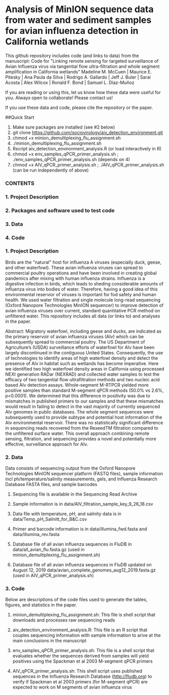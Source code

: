 # Analysis of MinION sequence data from water and sediment samples for avian influenza detection in California wetlands

This github repository includes code (and links to data) from the manuscript: 
Code for "Linking remote sensing for targeted surveillance of Avian Influenza virus via tangential flow ultra-filtration and whole segment amplification in California wetlands"
Madeline M. McCuen | Maurice E. Pitesky | Ana Paula da Silva | Rodrigo A. Gallardo | Jeff J. Buler | Sarai Acosta | Alex Wilcox | Ronald F. Bond | Samuel L. Díaz-Muñoz 

If you are reading or using this, let us know how these data were useful for you. Always open to collaborate! Please contact us!

If you use these data and code, please cite the repository or the paper.

##Quick Start
1. Make sure packages are installed (see #2 below)
2. git clone https://github.com/sociovirology/aiv_detection_environment.git
3. chmod +x minion_demultiplexing_flu_assignment.sh
4. ./minion_demultiplexing_flu_assignment.sh
5. Rscript aiv_detection_environment_analysis.R (or load interactively in R)
6. chmod +x env_samples_qPCR_primer_analysis.sh ; ./env_samples_qPCR_primer_analysis.sh (depends on 4)
7. chmod +x AIV_qPCR_primer_analysis.sh ; ./AIV_qPCR_primer_analysis.sh (can be run independently of above)

### CONTENTS
### 1. Project Description
### 2. Packages and software used to test code
### 3. Data
### 4. Code

### 1. Project Description
Birds are the "natural" host for influenza A viruses (especially duck, geese, and other waterfowl). These avian influenza viruses can spread to commercial poultry operations and have been involved in creating global pandemics after mixing with human influenza strains. Influenza is a digestive infection in birds, which leads to sheding considerable amounts of influenza virus into bodies of water. Therefore, having a good idea of this environmental reservior of viruses is important for fod safety and human health. We used water filtration and single molecule long-read sequencing (Oxford Nanopore Technologies MinION sequencer) to improve detection of avian influenza viruses over current, standard quantitative PCR method on unfiltered water. This repository includes all data (or links to) and analyses in the paper.

Abstract:
Migratory waterfowl, including geese and ducks, are indicated as the primary reservoir of avian influenza viruses (AIv) which can be subsequently spread to commercial poultry. The US Department of Agriculture’s (USDA) surveillance efforts of waterfowl for AIv have been largely discontinued in the contiguous United States. Consequently, the use of technologies to identify areas of high waterfowl density and detect the presence of AIv in habitat such as wetlands has become imperative. Here we identified two high waterfowl density areas in California using processed NEXt generation RADar (NEXRAD) and collected water samples to test the efficacy of two tangential flow ultrafiltration methods and two nucleic acid based AIv detection assays. Whole-segment M-RTPCR yielded more positive samples than standard M-segment qPCR methods (50.0% vs 2.6%, p<0.0001). We determined that this difference in positivity was due to mismatches in published primers to our samples and that these mismatches would result in failing to detect in the vast majority of currently sequenced AIv genomes in public databases. The whole segment sequences were subsequently used to provide subtype and potential host information of the AIv environmental reservoir. There was no statistically significant difference in sequencing reads recovered from the RexeedTM filtration compared to the unfiltered surface water. This overall approach combining remote sensing, filtration, and sequencing provides a novel and potentially more effective, surveillance approach for AIv.

### 2. Data
Data consists of sequencing output from the Oxford Nanopore Technologies MinION sequencer platform (FASTQ files), sample information incl ph/temperature/salinity measurements, gels, and Influenza Research Database FASTA files, and sample barcodes

1) Sequencing file is available in the Sequencing Read Archive

2) Sample information is in data/AIV_filtration_sample_key_9_26_18.csv 

3) Data file with temperature, pH, and salinity data is in data/Temp_pH_Salinitt_for_B&C.csv

4) Primer and barcode information is in data/illumina_fwd.fasta and data/illumina_rev.fasta

5) Database file of all avian influenza sequences in FluDB in data/all_avian_flu.fasta.gz (used in minion_demultiplexing_flu_assignment.sh)

6) Database file of all avian influenza sequences in FluDB updated on August 12, 2019 data/avian_complete_genomes_aug12_2019.fasta.gz (used in AIV_qPCR_primer_analysis.sh)

### 3. Code
Below are descriptions of the code files used to generate the tables, figures, and statistics in the paper.

1) minion_demultiplexing_flu_assignment.sh: This file is shell script that downloads and processes raw sequencing reads 

2) aiv_detection_environment_analysis.R: This file is an R script that couples sequencing information with sample information to arive at the main conclusions in the manuscript

3) env_samples_qPCR_primer_analysis.sh: This file is a shell script that evaluates whether the sequences derived from samples will yield positives using the Spackman et al 2003 M-segment qPCR primers 

4) AIV_qPCR_primer_analysis.sh: This shell script uses published sequences in the Influenza Research Database (http://fludb.org) to verify if Spackman et al 2003 primers (for M-segment qPCR) are expected to work on M segments of avian influenza virus